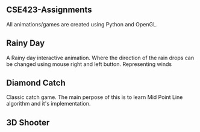 ## CSE423-Assignments
All animations/games are created using Python and OpenGL.
## Rainy Day
A Rainy day interactive animation. Where the direction of the rain drops can be changed using mouse right and left button. Representing winds

## Diamond Catch
Classic catch game. The main perpose of this is to learn Mid Point Line algorithm and it's implementation.

## 3D Shooter
